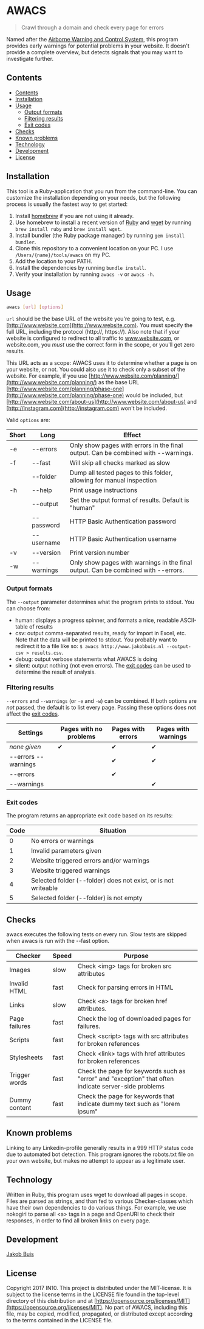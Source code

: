 # AWACS
> Crawl through a domain and check every page for errors

Named after the [Airborne Warning and Control System](https://en.wikipedia.org/wiki/Boeing_E-3_Sentry),
this program provides early warnings for potential problems in your website. It
doesn't provide a complete overview, but detects signals that you may want to
investigate further.

## Contents
- [Contents](#contents)
- [Installation](#installation)
- [Usage](#usage)
  * [Output formats](#output-formats)
  * [Filtering results](#filtering-results)
  * [Exit codes](#exit-codes)
- [Checks](#checks)
- [Known problems](#known-problems)
- [Technology](#technology)
- [Development](#development)
- [License](#license)

## Installation
This tool is a Ruby-application that you run from the command-line. You can
customize the installation depending on your needs, but the following process
is usually the fastest way to get started:

1. Install [homebrew](https://brew.sh/) if you are not using it already.
1. Use homebrew to install a recent version of [Ruby](https://www.ruby-lang.org/en/)
and [wget](https://www.gnu.org/software/wget/) by running `brew install ruby`
and `brew install wget`.
1. Install bundler (the Ruby package manager) by running `gem install bundler`.
1. Clone this repository to a convenient location on your PC. I use
`/Users/{name}/tools/awacs` on my PC.
1. Add the location to your PATH.
1. Install the dependencies by running `bundle install`.
1. Verify your installation by running `awacs -v` or `awacs -h`.

## Usage
```bash
awacs [url] [options]
```

`url` should be the base URL of the website you're going to test, e.g. [http://www.website.com](http://www.website.com). You must specify the full URL, including the protocol (http://, https://). Also note that if your website is configured to redirect to all traffic to www.website.com, or website.com, you *must* use the correct form in the scope, or you'll get zero results.

This URL acts as a scope: AWACS uses it to determine whether a page is on your website, or not. You could also use it to check only a subset of the website. For example, if you use [http://www.website.com/planning/](http://www.website.com/planning/) as the base URL
[http://www.website.com/planning/phase-one](http://www.website.com/planning/phase-one) would be included, but
[http://www.website.com/about-us](http://www.website.com/about-us) and [http://instagram.com](http://instagram.com) won't
be included.

Valid `options` are:

| Short | Long | Effect |
| ----- | ---- | ------ |
| -e | --errors | Only show pages with errors in the final output. Can be combined with --warnings. |
| -f | --fast | Will skip all checks marked as slow |
|    | --folder | Dump all tested pages to this folder, allowing for manual inspection |
| -h | --help | Print usage instructions |
|    | --output | Set the output format of results. Default is "human" |
|    | --password | HTTP Basic Authentication password |
|    | --username | HTTP Basic Authentication username |
| -v | --version | Print version number |
| -w | --warnings | Only show pages with warnings in the final output. Can be combined with --errors. |

### Output formats
The `--output` parameter determines what the program prints to stdout. You can choose from:
* human: displays a progress spinner, and formats a nice, readable ASCII-table of results
* csv: output comma-separated results, ready for import in Excel, etc. Note that the data will be
printed to stdout. You probably want to redirect it to a file like so:
`$ awacs http://www.jakobbuis.nl --output-csv > results.csv`.
* debug: output verbose statements what AWACS is doing
* silent: output nothing (not even errors). The [exit codes](#exit-codes) can be
 used to determine the result of analysis.

### Filtering results
`--errors` and `--warnings` (or `-e` and `-w`) can be combined. If both options
are *not* passed, the default is to list every page.
Passing these options does not affect the [exit codes](#exit-codes).

| Settings | Pages with no problems | Pages with errors | Pages with warnings |
| -------- | ---------------------- | ----------------- | ------------------- |
| _none given_ | &#10004; | &#10004; | &#10004; |
| --errors --warnings | | &#10004; | &#10004; |
| --errors    | | &#10004; | |
| --warnings    | | | &#10004; |

### Exit codes
The program returns an appropriate exit code based on its results:

| Code | Situation |
| ---- | --------- |
|    0 | No errors or warnings |
|    1 | Invalid parameters given |
|    2 | Website triggered errors and/or warnings |
|    3 | Website triggered warnings |
|    4 | Selected folder (--folder) does not exist, or is not writeable |
|    5 | Selected folder (--folder) is not empty |

## Checks
awacs executes the following tests on every run. Slow tests are skipped when awacs
is run with the --fast option.

| Checker | Speed | Purpose |
| ------- | ----- | ------- |
| Images | slow | Check \<img\> tags for broken src attributes |
| Invalid HTML | fast | Check for parsing errors in HTML |
| Links | slow | Check \<a\> tags for broken href attributes. |
| Page failures | fast | Check the log of downloaded pages for failures.|
| Scripts | fast | Check \<script\> tags with src attributes for broken references  |
| Stylesheets | fast | Check \<link\> tags with href attributes for broken references  |
| Trigger words | fast | Check the page for keywords such as "error" and "exception" that often indicate server-side problems  |
| Dummy content | fast | Check the page for keywords that indicate dummy text such as "lorem ipsum"  |

## Known problems
Linking to any Linkedin-profile generally results in a 999 HTTP status code
due to automated bot detection. This program ignores the robots.txt file on your
own website, but makes no attempt to appear as a legitimate user.

## Technology
Written in Ruby, this program uses wget to download all pages in scope. Files are
parsed as strings, and than fed to various Checker-classes which have their own
dependencies to do various things. For example, we use nokogiri to parse all \<a\>
tags in a page and OpenURI to check their responses, in order to find all broken
links on every page.

## Development
[Jakob Buis](http://www.jakobbuis.nl)

## License
Copyright 2017 IN10. This project is distributed under the MIT-license. It is subject to the license terms in the LICENSE file found in the top-level directory of this distribution and at [https://opensource.org/licenses/MIT](https://opensource.org/licenses/MIT). No part of AWACS, including this file, may be copied, modified, propagated, or distributed except according to the terms contained in the LICENSE file.
